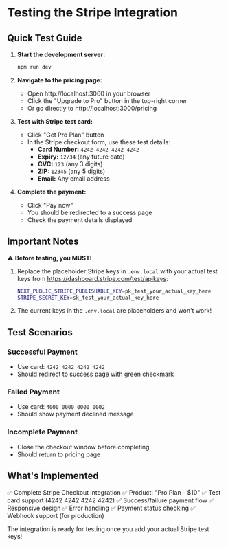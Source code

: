 # Testing the Stripe Integration

## Quick Test Guide

1. **Start the development server:**

   ```bash
   npm run dev
   ```

2. **Navigate to the pricing page:**

   - Open http://localhost:3000 in your browser
   - Click the "Upgrade to Pro" button in the top-right corner
   - Or go directly to http://localhost:3000/pricing

3. **Test with Stripe test card:**

   - Click "Get Pro Plan" button
   - In the Stripe checkout form, use these test details:
     - **Card Number:** `4242 4242 4242 4242`
     - **Expiry:** `12/34` (any future date)
     - **CVC:** `123` (any 3 digits)
     - **ZIP:** `12345` (any 5 digits)
     - **Email:** Any email address

4. **Complete the payment:**
   - Click "Pay now"
   - You should be redirected to a success page
   - Check the payment details displayed

## Important Notes

⚠️ **Before testing, you MUST:**

1. Replace the placeholder Stripe keys in `.env.local` with your actual test keys from https://dashboard.stripe.com/test/apikeys:

   ```bash
   NEXT_PUBLIC_STRIPE_PUBLISHABLE_KEY=pk_test_your_actual_key_here
   STRIPE_SECRET_KEY=sk_test_your_actual_key_here
   ```

2. The current keys in the `.env.local` are placeholders and won't work!

## Test Scenarios

### Successful Payment

- Use card: `4242 4242 4242 4242`
- Should redirect to success page with green checkmark

### Failed Payment

- Use card: `4000 0000 0000 0002`
- Should show payment declined message

### Incomplete Payment

- Close the checkout window before completing
- Should return to pricing page

## What's Implemented

✅ Complete Stripe Checkout integration
✅ Product: "Pro Plan - $10"
✅ Test card support (4242 4242 4242 4242)
✅ Success/failure payment flow
✅ Responsive design
✅ Error handling
✅ Payment status checking
✅ Webhook support (for production)

The integration is ready for testing once you add your actual Stripe test keys!
